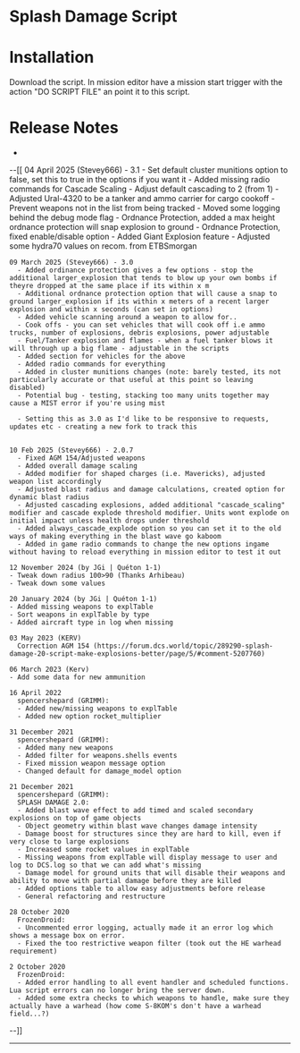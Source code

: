 # Splash Damage Script

# Installation
Download the script.
In mission editor have a mission start trigger with the action "DO SCRIPT FILE" an point it to this script.

# Release Notes
-
--[[
    04 April 2025 (Stevey666) - 3.1
	  - Set default cluster munitions option to false, set this to true in the options if you want it
      	  - Added missing radio commands for Cascade Scaling
	  - Adjust default cascading to 2 (from 1)
	  - Adjusted Ural-4320 to be a tanker and ammo carrier for cargo cookoff
	  - Prevent weapons not in the list from being tracked
	  - Moved some logging behind the debug mode flag
	  - Ordnance Protection, added a max height ordnance protection will snap explosion to ground
	  - Ordnance Protection, fixed enable/disable option
	  - Added Giant Explosion feature
	  - Adjusted some hydra70 values on recom. from ETBSmorgan
	  
	  
    09 March 2025 (Stevey666) - 3.0
      - Added ordinance protection gives a few options - stop the additional larger_explosion that tends to blow up your own bombs if theyre dropped at the same place if its within x m
	  - Additional ordnance protection option that will cause a snap to ground larger_explosion if its within x meters of a recent larger explosion and within x seconds (can set in options)
      - Added vehicle scanning around a weapon to allow for..
	  - Cook offs - you can set vehicles that will cook off i.e ammo trucks, number of explosions, debris explosions, power adjustable
	  - Fuel/Tanker explosion and flames - when a fuel tanker blows it will through up a big flame - adjustable in the scripts
	  - Added section for vehicles for the above
	  - Added radio commands for everything
	  - Added in cluster munitions changes (note: barely tested, its not particularly accurate or that useful at this point so leaving disabled)
	  - Potential bug - testing, stacking too many units together may cause a MIST error if you're using mist
	  
	  - Setting this as 3.0 as I'd like to be responsive to requests, updates etc - creating a new fork to track this
	

    10 Feb 2025 (Stevey666) - 2.0.7
      - Fixed AGM 154/Adjusted weapons
      - Added overall damage scaling 
      - Added modifier for shaped charges (i.e. Mavericks), adjusted weapon list accordingly
      - Adjusted blast radius and damage calculations, created option for dynamic blast radius
      - Adjusted cascading explosions, added additional "cascade_scaling" modifier and cascade explode threshold modifier. Units wont explode on initial impact unless health drops under threshold
      - Added always_cascade_explode option so you can set it to the old ways of making everything in the blast wave go kaboom
      - Added in game radio commands to change the new options ingame without having to reload everything in mission editor to test it out

    12 November 2024 (by JGi | Quéton 1-1)
    - Tweak down radius 100>90 (Thanks Arhibeau)
    - Tweak down some values

    20 January 2024 (by JGi | Quéton 1-1)
    - Added missing weapons to explTable
    - Sort weapons in explTable by type
    - Added aircraft type in log when missing

    03 May 2023 (KERV)
      Correction AGM 154 (https://forum.dcs.world/topic/289290-splash-damage-20-script-make-explosions-better/page/5/#comment-5207760)
  
    06 March 2023 (Kerv)
    - Add some data for new ammunition

    16 April 2022
      spencershepard (GRIMM):
      - Added new/missing weapons to explTable
      - Added new option rocket_multiplier

    31 December 2021
      spencershepard (GRIMM):
      - Added many new weapons
      - Added filter for weapons.shells events
      - Fixed mission weapon message option
      - Changed default for damage_model option
  
    21 December 2021
      spencershepard (GRIMM):
      SPLASH DAMAGE 2.0:
      - Added blast wave effect to add timed and scaled secondary explosions on top of game objects
      - Object geometry within blast wave changes damage intensity
      - Damage boost for structures since they are hard to kill, even if very close to large explosions
      - Increased some rocket values in explTable
      - Missing weapons from explTable will display message to user and log to DCS.log so that we can add what's missing
      - Damage model for ground units that will disable their weapons and ability to move with partial damage before they are killed
      - Added options table to allow easy adjustments before release
      - General refactoring and restructure

    28 October 2020
      FrozenDroid: 
      - Uncommented error logging, actually made it an error log which shows a message box on error.
      - Fixed the too restrictive weapon filter (took out the HE warhead requirement)

    2 October 2020
      FrozenDroid:
      - Added error handling to all event handler and scheduled functions. Lua script errors can no longer bring the server down.
      - Added some extra checks to which weapons to handle, make sure they actually have a warhead (how come S-8KOM's don't have a warhead field...?)
--]]

----------------------------------------------------------------------------------------------------------------------------------------------------
